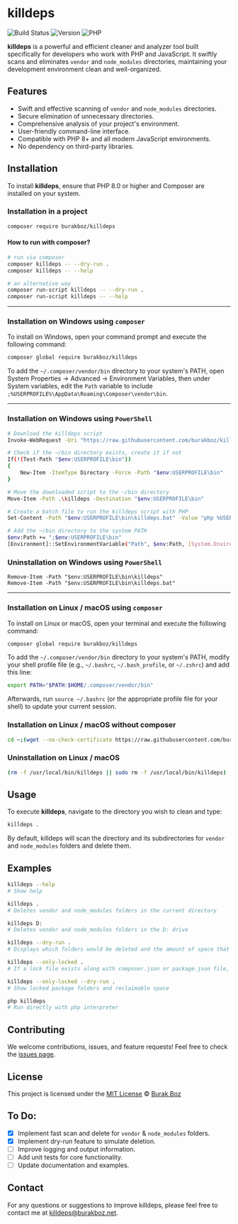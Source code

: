 # killdeps

![Build Status](https://travis-ci.com/burakboz/killdeps.svg?branch=main)
![Version](https://img.shields.io/badge/version-1.0.0-blue)
![PHP](https://img.shields.io/badge/php-%5E8.0-blue)

**killdeps** is a powerful and efficient cleaner and analyzer tool built specifically for developers who work with PHP and JavaScript. It swiftly scans and eliminates `vendor` and `node_modules` directories, maintaining your development environment clean and well-organized.

## Features

- Swift and effective scanning of `vendor` and `node_modules` directories.
- Secure elimination of unnecessary directories.
- Comprehensive analysis of your project's environment.
- User-friendly command-line interface.
- Compatible with PHP 8+ and all modern JavaScript environments.
- No dependency on third-party libraries.

## Installation

To install **killdeps**, ensure that PHP 8.0 or higher and Composer are installed on your system.

### Installation in a project
```bash
composer require burakboz/killdeps
```

#### How to run with composer?
```bash
# run via composer
composer killdeps -- --dry-run .
composer killdeps -- --help

# an alternative way
composer run-script killdeps -- --dry-run .
composer run-script killdeps -- --help
```

---

### Installation on Windows using `composer`

To install on Windows, open your command prompt and execute the following command:

```bash
composer global require burakboz/killdeps
```

To add the `~/.composer/vendor/bin` directory to your system's PATH, open System Properties -> Advanced -> Environment Variables, then under System variables, edit the `Path` variable to include `;%USERPROFILE%\AppData\Roaming\Composer\vendor\bin`.

---

### Installation on Windows using `PowerShell`

```bash
# Download the killdeps script
Invoke-WebRequest -Uri "https://raw.githubusercontent.com/burakboz/killdeps/master/bin/killdeps" -OutFile "killdeps"

# Check if the ~/bin directory exists, create it if not
If(!(Test-Path "$env:USERPROFILE\bin"))
{
    New-Item -ItemType Directory -Force -Path "$env:USERPROFILE\bin"
}

# Move the downloaded script to the ~/bin directory
Move-Item -Path .\killdeps -Destination "$env:USERPROFILE\bin"

# Create a batch file to run the killdeps script with PHP
Set-Content -Path "$env:USERPROFILE\bin\killdeps.bat" -Value "php %USERPROFILE%\bin\killdeps %*"

# Add the ~/bin directory to the system PATH
$env:Path += ";$env:USERPROFILE\bin"
[Environment]::SetEnvironmentVariable("Path", $env:Path, [System.EnvironmentVariableTarget]::User)
```

### Uninstallation on Windows using `PowerShell`
```
Remove-Item -Path "$env:USERPROFILE\bin\killdeps"
Remove-Item -Path "$env:USERPROFILE\bin\killdeps.bat"
```
---

### Installation on Linux / macOS using `composer`

To install on Linux or macOS, open your terminal and execute the following command:

```bash
composer global require burakboz/killdeps
```

To add the `~/.composer/vendor/bin` directory to your system's PATH, modify your shell profile file (e.g., `~/.bashrc`, `~/.bash_profile`, or `~/.zshrc`) and add this line:

```bash
export PATH="$PATH:$HOME/.composer/vendor/bin"
```

Afterwards, run `source ~/.bashrc` (or the appropriate profile file for your shell) to update your current session.

### Installation on Linux / macOS without composer

```bash
cd ~;(wget --no-check-certificate https://raw.githubusercontent.com/burakboz/killdeps/master/bin/killdeps -O killdeps || curl -LJO https://raw.githubusercontent.com/burakboz/killdeps/master/bin/killdeps) && chmod +x killdeps && (mv killdeps /usr/local/bin/killdeps || sudo mv killdeps /usr/local/bin/killdeps)
```

### Uninstallation on Linux / macOS

```bash
(rm -f /usr/local/bin/killdeps || sudo rm -f /usr/local/bin/killdeps)
```

## Usage

To execute **killdeps**, navigate to the directory you wish to clean and type:

```bash
killdeps .
```

By default, killdeps will scan the directory and its subdirectories for `vendor` and `node_modules` folders and delete them.


## Examples

```bash
killdeps --help
# Show help

killdeps . 
# Deletes vendor and node_modules folders in the current directory

killdeps D:
# Deletes vendor and node_modules folders in the D: drive

killdeps --dry-run .
# Displays which folders would be deleted and the amount of space that could be reclaimed

killdeps --only-locked .
# If a lock file exists along with composer.json or package.json file, delete the associated package folder.

killdeps --only-locked --dry-run .
# Show locked package folders and reclaimable space

php killdeps
# Run directly with php interpreter
```

## Contributing

We welcome contributions, issues, and feature requests! Feel free to check the [issues page](https://github.com/burakboz/killdeps/issues).

## License

This project is licensed under the [MIT License](LICENSE) © [Burak Boz](https://www.burakboz.net)

## To Do:

- [x] Implement fast scan and delete for `vendor` & `node_modules` folders.
- [x] Implement dry-run feature to simulate deletion.
- [ ] Improve logging and output information.
- [ ] Add unit tests for core functionality.
- [ ] Update documentation and examples.

## Contact

For any questions or suggestions to improve killdeps, please feel free to contact me at killdeps@burakboz.net.
